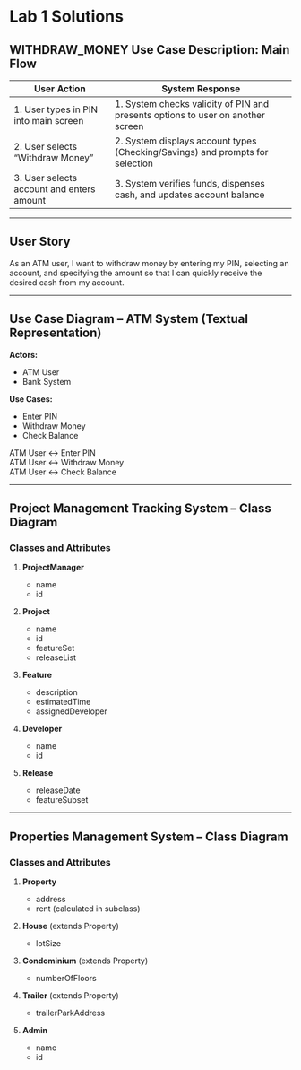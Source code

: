 # Lab 1 Solutions

## WITHDRAW_MONEY Use Case Description: Main Flow

| **User Action**                            | **System Response**                                                           |
|-------------------------------------------|--------------------------------------------------------------------------------|
| 1. User types in PIN into main screen     | 1. System checks validity of PIN and presents options to user on another screen |
| 2. User selects “Withdraw Money”          | 2. System displays account types (Checking/Savings) and prompts for selection |
| 3. User selects account and enters amount | 3. System verifies funds, dispenses cash, and updates account balance         |

---

## User Story
As an ATM user, I want to withdraw money by entering my PIN, selecting an account, and specifying the amount so that I can quickly receive the desired cash from my account.

---

## Use Case Diagram – ATM System (Textual Representation)

**Actors:**
- ATM User
- Bank System

**Use Cases:**
- Enter PIN
- Withdraw Money
- Check Balance

ATM User ↔ Enter PIN  
ATM User ↔ Withdraw Money  
ATM User ↔ Check Balance

---

## Project Management Tracking System – Class Diagram

### Classes and Attributes

1. **ProjectManager**
    - name
    - id

2. **Project**
    - name
    - id
    - featureSet
    - releaseList

3. **Feature**
    - description
    - estimatedTime
    - assignedDeveloper

4. **Developer**
    - name
    - id

5. **Release**
    - releaseDate
    - featureSubset

---

## Properties Management System – Class Diagram

### Classes and Attributes

1. **Property**
    - address
    - rent (calculated in subclass)

2. **House** (extends Property)
    - lotSize

3. **Condominium** (extends Property)
    - numberOfFloors

4. **Trailer** (extends Property)
    - trailerParkAddress

5. **Admin**
    - name
    - id

